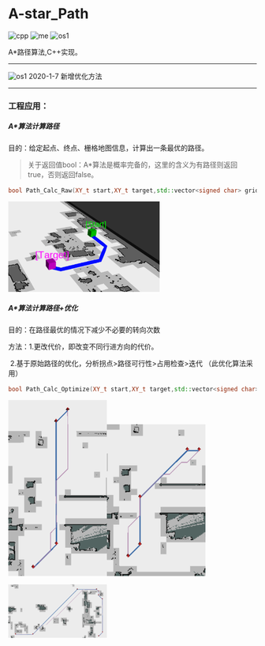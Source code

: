 # A-star_Path
![cpp](https://img.shields.io/badge/Use-C++-red) ![me](https://img.shields.io/badge/2019/11-Spray0-blue) ![os1](https://img.shields.io/badge/Version-1.1.0-green)

A*路径算法,C++实现。

-------------------------------------------------------

![os1](https://img.shields.io/badge/push-1.1.0-green)	2020-1-7	新增优化方法	

-------------------------------------------------------

### 工程应用：

##### A*算法计算路径  

目的：给定起点、终点、栅格地图信息，计算出一条最优的路径。

> 关于返回值bool：A*算法是概率完备的，这里的含义为有路径则返回true，否则返回false。

```c++
bool Path_Calc_Raw(XY_t start,XY_t target,std::vector<signed char> griddata,int gridmap_width,int gridmap_height)
```

<img src="img.png" alt="img" style="zoom:30%;" />



##### A*算法计算路径+优化

目的：在路径最优的情况下减少不必要的转向次数

方法：1.更改代价，即改变不同行进方向的代价。

​			2.基于原始路径的优化，分析拐点>路径可行性>占用检查>迭代	（此优化算法采用）

```c++
bool Path_Calc_Optimize(XY_t start,XY_t target,std::vector<signed char> griddata,int gridmap_width,int gridmap_height)
```


  <img src="o1.png" width="200"/><img src="o2.png" width="200"/>

<img src="o3.png" width="200"/>

